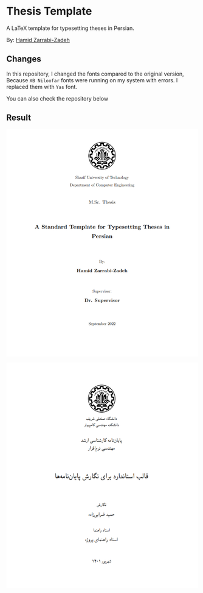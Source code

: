 # Thesis Template

A LaTeX template for typesetting theses in Persian.

By: [Hamid Zarrabi-Zadeh](https://github.com/zarrabi)


## Changes
In this repository, I changed the fonts compared to the original version, Because <code>XB Niloofar</code> fonts were running on my system with errors. I replaced them with <code>Yas</code> font.

You can also check the repository below

## Result
![image](2.png)

![image](1.png)
